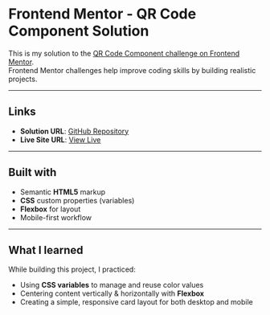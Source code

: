 # Frontend Mentor - QR Code Component Solution

This is my solution to the [QR Code Component challenge on Frontend Mentor](https://www.frontendmentor.io/challenges/qr-code-component-iux_sIO_H).  
Frontend Mentor challenges help improve coding skills by building realistic projects.

---

## Links

- **Solution URL**: [GitHub Repository](https://github.com/LennyLiu95/qr-code-component)
- **Live Site URL**: [View Live](https://lennyliu95.github.io/qr-code-component/)

---

## Built with

- Semantic **HTML5** markup
- **CSS** custom properties (variables)
- **Flexbox** for layout
- Mobile-first workflow

---

## What I learned

While building this project, I practiced:

- Using **CSS variables** to manage and reuse color values
- Centering content vertically & horizontally with **Flexbox**
- Creating a simple, responsive card layout for both desktop and mobile
